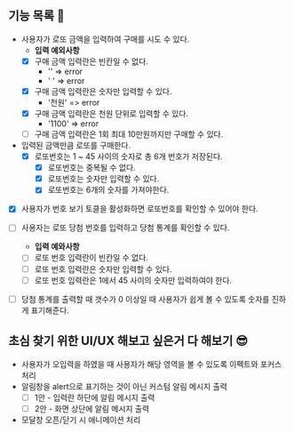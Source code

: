 ## 기능 목록 🚀

- 사용자가 로또 금액을 입력하여 구매를 시도 수 있다.
  - **입력 예외사항**
  - [x] 구매 금액 입력란은 빈칸일 수 없다.
    - '' => error
    - ' ' => error
  - [x] 구매 금액 입력란은 숫자만 입력할 수 있다.
    - '천원' => error
  - [x] 구매 금액 입력란은 천원 단위로 입력할 수 있다.
    - '1100' => error
  - [ ] 구매 금액 입력란은 1회 최대 10만원까지만 구매할 수 있다.
- 입력된 금액만큼 로또를 구매한다.
  - [x] 로또번호는 1 ~ 45 사이의 숫자로 총 6개 번호가 저장된다.
    - [x] 로또번호는 중복될 수 없다.
    - [x] 로또번호는 숫자만 입력할 수 있다.
    - [x] 로또번호는 6개의 숫자를 가져야한다.
- [x] 사용자가 번호 보기 토클을 활성화하면 로또번호를 확인할 수 있어야 한다.
- [ ] 사용자는 로또 당첨 번호를 입력하고 당첨 통계를 확인할 수 있다.
  * **입력 예와사항**
  * [ ] 로또 번호 입력란이 빈칸일 수 없다.
  * [ ] 로또 번호 입력란은 숫자만 입력할 수 있다.
  * [ ] 로또 번호 입력란은 1에서 45 사이의 숫자만 입력하여야 한다.
- [ ] 당첨 통계를 출력할 때 갯수가 0 이상일 때 사용자가 쉽게 볼 수 있도록 숫자를 진하게 표기해준다.



## 초심 찾기 위한 UI/UX 해보고 싶은거 다 해보기 😎

* 사용자가 오입력을 하였을 때 사용자가 해당 영역을 볼 수 있도록 이펙트와 포커스 처리
* 알림창을 alert으로 표기하는 것이 아닌 커스텀 알림 메시지 출력
  * [ ] 1안 - 입력란 하단에 알림 메시지 출력
  * [ ] 2안 - 화면 상단에 알림 메시지 출력
* 모달창 오픈/닫기 시 애니메이션 처리

